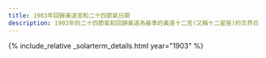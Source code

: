 ```yaml
---
title: 1903年回歸黃道宮和二十四節氣日期
description: 1903年的二十四節氣和回歸黃道為基準的黃道十二宮(又稱十二星座)的交界日期，常見於西洋占星術和星座運程
---
```

{% include_relative _solarterm_details.html year="1903" %}
